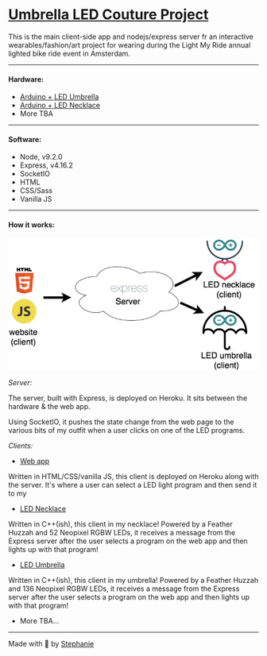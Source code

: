 # [Umbrella LED Couture Project](https://flashylights.nl)

This is the main client-side app and nodejs/express server fr an interactive
wearables/fashion/art project for wearing during the Light My Ride annual
lighted bike ride event in Amsterdam.

---

#### Hardware:

* [Arduino + LED Umbrella](https://github.com/traumverloren/led-umbrella)
* [Arduino + LED Necklace](https://github.com/traumverloren/led-necklace)
* More TBA

---

#### Software:

* Node, v9.2.0
* Express, v4.16.2
* SocketIO
* HTML
* CSS/Sass
* Vanilla JS

---

#### How it works:

![diagram showing how the app communicates](/public/umbrella-couture-schema.png)

_Server:_

The server, built with Express, is deployed on Heroku. It sits between the
hardware & the web app.

Using SocketIO, it pushes the state change from the web page to the various bits
of my outfit when a user clicks on one of the LED programs.

_Clients:_

* [Web app](https://flashylights.nl)

Written in HTML/CSS/vanilla JS, this client is deployed on Heroku along with the
server. It's where a user can select a LED light program and then send it to my

* [LED Necklace](https://github.com/traumverloren/led-necklace)

Written in C++(ish), this client in my necklace! Powered by a Feather Huzzah and
52 Neopixel RGBW LEDs, it receives a message from the Express server after the
user selects a program on the web app and then lights up with that program!

* [LED Umbrella](https://github.com/traumverloren/led-umbrella)

Written in C++(ish), this client in my umbrella! Powered by a Feather Huzzah and
136 Neopixel RGBW LEDs, it receives a message from the Express server after the
user selects a program on the web app and then lights up with that program!

* More TBA...

---

Made with 💟 by [Stephanie](https://stephanie.lol)
